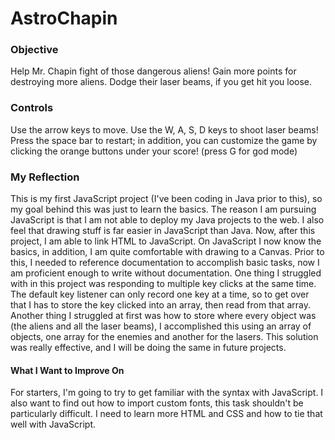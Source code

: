 # AstroChapin
### Objective
Help Mr. Chapin fight of those dangerous aliens! Gain more points for destroying more aliens. Dodge their laser beams, if you get hit you loose. 
### Controls
Use the arrow keys to move. Use the W, A, S, D keys to shoot laser beams! Press the space bar to restart;
in addition, you can customize the game by clicking the orange buttons under your score! (press G for god mode)
### My Reflection
This is my first JavaScript project (I've been coding in Java prior to this), so my goal behind this was just to learn the basics. The reason I am pursuing JavaScript is that I am not able to deploy my Java projects to the web. I also feel that drawing stuff is far easier in JavaScript than Java. Now, after this project, I am able to link HTML to JavaScript. On JavaScript I now know the basics, in addition, I am quite comfortable with drawing to a Canvas. Prior to this, I needed to reference documentation to accomplish basic tasks, now I am proficient enough to write without documentation. One thing I struggled with in this project was responding to multiple key clicks at the same time. The default key listener can only record one key at a time, so to get over that I has to store the key clicked into an array, then read from that array. Another thing I struggled at first was how to store where every object was (the aliens and all the laser beams), I accomplished this using an array of objects, one array for the enemies and another for the lasers. This solution was really effective, and I will be doing the same in future projects. 
#### What I Want to Improve On
For starters, I'm going to try to get familiar with the syntax with JavaScript. I also want to find out how to import custom fonts, this task shouldn't be particularly difficult. I need to learn more HTML and CSS and how to tie that well with JavaScript. 
